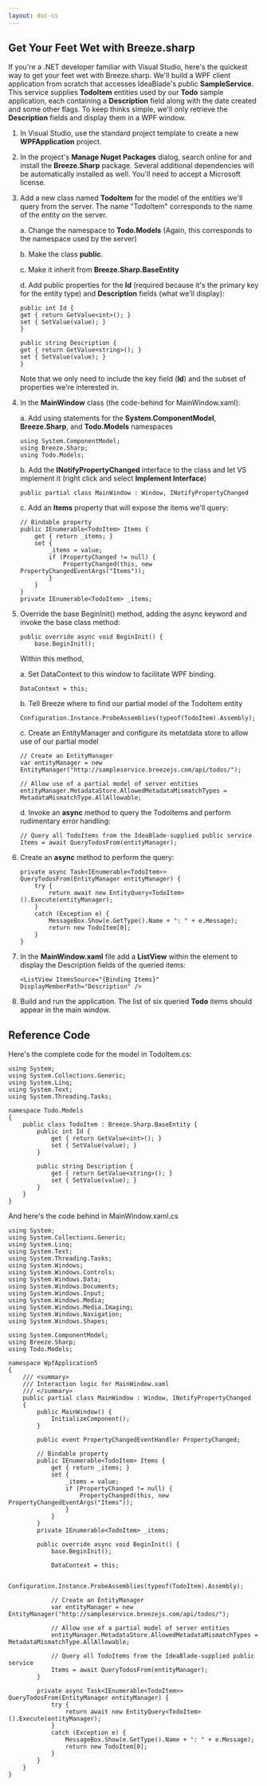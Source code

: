 ```yaml
---
layout: doc-cs
---
```


Get Your Feet Wet with Breeze.sharp
-----------------------------------

If you're a .NET developer familiar with Visual Studio, here's the quickest way to get your feet wet with Breeze.sharp.  We'll build a WPF client application from scratch that accesses IdeaBlade's public **SampleService**.  <!--break--> This service supplies **TodoItem** entities used by our **Todo** sample application, each containing a **Description** field along with the date created and some other flags.  To keep thinks simple, we'll only retrieve the **Description** fields and display them in a WPF window.

1.  In Visual Studio, use the standard project template to create a new **WPFApplication** project.

2.  In the project's **Manage Nuget Packages** dialog, search online for and install the **Breeze.Sharp** package. Several additional dependencies will be automatically installed as well.  You'll need to accept a Microsoft license.

3.  Add a new class named **TodoItem** for the model of the entities we'll query from the server.  The name "TodoItem" corresponds to the name of the entity on the server.

	a.  Change the namespace to **Todo.Models**  (Again, this corresponds to the namespace used by the server)

	b.  Make the class **public**.

	c.  Make it inherit from **Breeze.Sharp.BaseEntity**

	d.  Add public properties for the **Id** (required because it's the primary key for the entity type) and **Description** fields (what we'll display):

		public int Id {
		get { return GetValue<int>(); }
		set { SetValue(value); }
		}
		
		public string Description {
		get { return GetValue<string>(); }
		set { SetValue(value); }
		}

	Note that we only need to include the key field (**Id**) and the subset of properties we're interested in.

4.	In the **MainWindow** class (the code-behind for MainWindow.xaml):

	a.  Add using statements for the **System.ComponentModel**, **Breeze.Sharp**, and **Todo.Models** namespaces

		using System.ComponentModel;
		using Breeze.Sharp;
		using Todo.Models;

	b.  Add the **INotifyPropertyChanged** interface to the class and let VS implement it (right click and select **Implement Interface**)

    	public partial class MainWindow : Window, INotifyPropertyChanged

	c.  Add an **Items** property that will expose the items we'll query:

    	// Bindable property
    	public IEnumerable<TodoItem> Items {
    		get { return _items; } 
    		set {
        		_items = value;
        		if (PropertyChanged != null) { 
            		PropertyChanged(this, new PropertyChangedEventArgs("Items"));
        		}
    		}
    	}
    	private IEnumerable<TodoItem> _items;

5.  Override the base BeginInit() method, adding the async keyword and invoke the base class method:

        public override async void BeginInit() {
            base.BeginInit();
	Within this method,

	a.  Set DataContext to this window to facilitate WPF binding.

	    DataContext = this;

	b.  Tell Breeze where to find our partial model of the TodoItem entity

        Configuration.Instance.ProbeAssemblies(typeof(TodoItem).Assembly);

	c.  Create an EntityManager and configure its metatdata store to allow use of our partial model

        // Create an EntityManager
        var entityManager = new EntityManager("http://sampleservice.breezejs.com/api/todos/");

        // Allow use of a partial model of server entities
        entityManager.MetadataStore.AllowedMetadataMismatchTypes = MetadataMismatchType.AllAllowable;

	d.  Invoke an **async** method to query the TodoItems and perform rudimentary error handling:

        // Query all TodoItems from the IdeaBlade-supplied public service
        Items = await QueryTodosFrom(entityManager);

6.	Create an **async** method to perform the query:

	    private async Task<IEnumerable<TodoItem>> QueryTodosFrom(EntityManager entityManager) {
	        try {
	            return await new EntityQuery<TodoItem>().Execute(entityManager);
	        }
	        catch (Exception e) {
	            MessageBox.Show(e.GetType().Name + ": " + e.Message);
	            return new TodoItem[0];
	        }
	    }

6.  In the **MainWindow.xaml** file add a **ListView** within the <Grid> element to display the Description fields of the queried items:

        <ListView ItemsSource="{Binding Items}" DisplayMemberPath="Description" />

7.  Build and run the application.  The list of six queried **Todo** items should appear in the main window.

Reference Code
--------------

Here's the complete code for the model in TodoItem.cs:


	using System;
	using System.Collections.Generic;
	using System.Linq;
	using System.Text;
	using System.Threading.Tasks;
	
	namespace Todo.Models
	{
	    public class TodoItem : Breeze.Sharp.BaseEntity {
	        public int Id {
	            get { return GetValue<int>(); }
	            set { SetValue(value); }
	        }
	
	        public string Description {
	            get { return GetValue<string>(); }
	            set { SetValue(value); }
	        }
	    }
	}
	
And here's the code behind in MainWindow.xaml.cs

	using System;
	using System.Collections.Generic;
	using System.Linq;
	using System.Text;
	using System.Threading.Tasks;
	using System.Windows;
	using System.Windows.Controls;
	using System.Windows.Data;
	using System.Windows.Documents;
	using System.Windows.Input;
	using System.Windows.Media;
	using System.Windows.Media.Imaging;
	using System.Windows.Navigation;
	using System.Windows.Shapes;
	
	using System.ComponentModel;
	using Breeze.Sharp;
	using Todo.Models;
	
	namespace WpfApplication5
	{
	    /// <summary>
	    /// Interaction logic for MainWindow.xaml
	    /// </summary>
	    public partial class MainWindow : Window, INotifyPropertyChanged
	    {
	        public MainWindow() {
	            InitializeComponent();
	        }
	
	        public event PropertyChangedEventHandler PropertyChanged;
	
	        // Bindable property
	        public IEnumerable<TodoItem> Items {
	            get { return _items; }
	            set {
	                _items = value;
	                if (PropertyChanged != null) {
	                    PropertyChanged(this, new PropertyChangedEventArgs("Items"));
	                }
	            }
	        }
	        private IEnumerable<TodoItem> _items;
	
	        public override async void BeginInit() {
	            base.BeginInit();
	
	            DataContext = this;
	
	            Configuration.Instance.ProbeAssemblies(typeof(TodoItem).Assembly);
	
	            // Create an EntityManager
	            var entityManager = new EntityManager("http://sampleservice.breezejs.com/api/todos/");
	
	            // Allow use of a partial model of server entities
	            entityManager.MetadataStore.AllowedMetadataMismatchTypes = MetadataMismatchType.AllAllowable;
	
	            // Query all TodoItems from the IdeaBlade-supplied public service
	            Items = await QueryTodosFrom(entityManager);
	        }
	
	        private async Task<IEnumerable<TodoItem>> QueryTodosFrom(EntityManager entityManager) {
	            try {
	                return await new EntityQuery<TodoItem>().Execute(entityManager);
	            }
	            catch (Exception e) {
	                MessageBox.Show(e.GetType().Name + ": " + e.Message);
	                return new TodoItem[0];
	            }
	        }
	    }
	}
